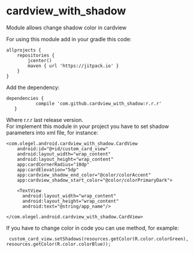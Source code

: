 # cardview_with_shadow
Module allows change shadow color in cardview<br/>  

For using this module add in your gradle this code:
```
allprojects {
    repositories {
        jcenter()
        maven { url 'https://jitpack.io' }
    }
}
```
 Add the dependency:
 ```
 dependencies {
	        compile 'com.github.cardview_with_shadow:r.r.r'
	}
  ```
  Where r.r.r last release version.<br/>
  For implement this module in your project you have to set shadow parameters into xml file, for instance:
  ```
  <com.olegel.android.cardview_with_shadow.CardView
      android:id="@+id/custom_card_view"
      android:layout_width="wrap_content"
      android:layout_height="wrap_content"
      app:cardCornerRadius="10dp"
      app:cardElevation="5dp"
      app:cardview_shadow_end_color="@color/colorAccent"
      app:cardview_shadow_start_color="@color/colorPrimaryDark">
      
      <TextView
        android:layout_width="wrap_content"
        android:layout_height="wrap_content"
        android:text="@string/app_name"/>

  </com.olegel.android.cardview_with_shadow.CardView>
  ```
  If you have to change color in code you can use method, for example:
  ```
   custom_card_view.setShadows(resources.getColor(R.color.colorGreen), resources.getColor(R.color.colorBlue));
   ```
    
